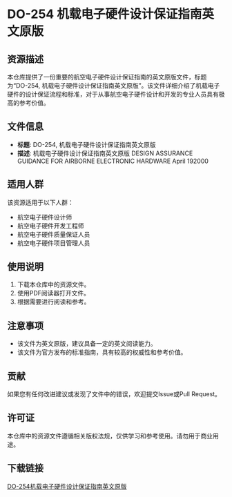 # DO-254 机载电子硬件设计保证指南英文原版

## 资源描述

本仓库提供了一份重要的航空电子硬件设计保证指南的英文原版文件，标题为“DO-254, 机载电子硬件设计保证指南英文原版”。该文件详细介绍了机载电子硬件的设计保证流程和标准，对于从事航空电子硬件设计和开发的专业人员具有极高的参考价值。

## 文件信息

- **标题**: DO-254, 机载电子硬件设计保证指南英文原版
- **描述**: 机载电子硬件设计保证指南英文原版 DESIGN ASSURANCE GUIDANCE FOR AIRBORNE ELECTRONIC HARDWARE April 192000

## 适用人群

该资源适用于以下人群：

- 航空电子硬件设计师
- 航空电子硬件开发工程师
- 航空电子硬件质量保证人员
- 航空电子硬件项目管理人员

## 使用说明

1. 下载本仓库中的资源文件。
2. 使用PDF阅读器打开文件。
3. 根据需要进行阅读和参考。

## 注意事项

- 该文件为英文原版，建议具备一定的英文阅读能力。
- 该文件为官方发布的标准指南，具有较高的权威性和参考价值。

## 贡献

如果您有任何改进建议或发现了文件中的错误，欢迎提交Issue或Pull Request。

## 许可证

本仓库中的资源文件遵循相关版权法规，仅供学习和参考使用。请勿用于商业用途。

## 下载链接

[DO-254机载电子硬件设计保证指南英文原版](https://pan.quark.cn/s/871f626ce3a2)